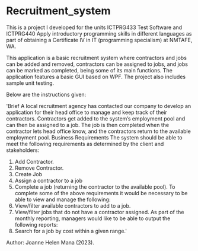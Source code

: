 # Recruitment_system

This is a project I developed for the units ICTPRG433 Test Software and ICTPRG440 Apply introductory programming skills in different languages as part of obtaining a Certificate IV in IT (programming specialism) at NMTAFE, WA.

This application is a basic recruitment system where contractors and jobs can be added and removed, contractors can be assigned to jobs, and jobs can be marked as completed, being some of its main functions. The application features a basic GUI based on WPF. The project also includes sample unit testing.

Below are the instructions given:

'Brief
A local recruitment agency has contacted our company to develop an application for their head office to manage and keep track of their contractors. Contractors get added to the system’s employment pool and can then be assigned to a job. The job is then completed when the contractor lets head office know, and the contractors return to the available employment pool.
Business Requirements
The system should be able to meet the following requirements as determined by the client and stakeholders:
1. Add Contractor.
2. Remove Contractor.
3. Create Job
4. Assign a contractor to a job
5. Complete a job (returning the contractor to the available pool).
To complete some of the above requirements it would be necessary to be able to view and manage the following:
6. View/filter available contractors to add to a job.
7. View/filter jobs that do not have a contractor assigned.
As part of the monthly reporting, managers would like to be able to output the following reports:
8. Search for a job by cost within a given range.'

Author: Joanne Helen Mana (2023).
